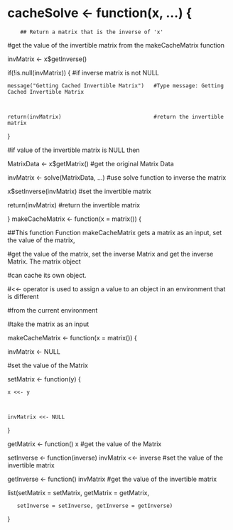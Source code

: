 # cacheSolve <- function(x, ...) {



        ## Return a matrix that is the inverse of 'x'







  #get the value of the invertible matrix from the makeCacheMatrix function



  invMatrix <- x$getInverse()



  if(!is.null(invMatrix)) {                       #if inverse matrix is not NULL



    message("Getting Cached Invertible Matrix")   #Type message: Getting Cached Invertible Matrix 



    return(invMatrix)                             #return the invertible matrix



  }







  #if value of the invertible matrix is NULL then  



  MatrixData <- x$getMatrix()                     #get the original Matrix Data 



  invMatrix <- solve(MatrixData, ...)             #use solve function to inverse the matrix



  x$setInverse(invMatrix)                         #set the invertible matrix 



  return(invMatrix)                               #return the invertible matrix



}
makeCacheMatrix <- function(x = matrix()) {



##This function Function makeCacheMatrix gets a matrix as an input, set the value of the matrix,



#get the value of the matrix, set the inverse Matrix and get the inverse Matrix. The matrix object



#can cache its own object. 







#<<- operator is used to assign a value to an object in an environment that is different 



#from the current environment 







#take the matrix as an input



makeCacheMatrix <- function(x = matrix()) {



  invMatrix <- NULL







  #set the value of the Matrix



  setMatrix <- function(y) {



    x <<- y



    invMatrix <<- NULL



  }







  getMatrix <- function() x                              #get the value of the Matrix



  setInverse <- function(inverse) invMatrix <<- inverse  #set the value of the invertible matrix



  getInverse <- function() invMatrix                     #get the value of the invertible matrix



  list(setMatrix = setMatrix, getMatrix = getMatrix,



       setInverse = setInverse, getInverse = getInverse)







}



